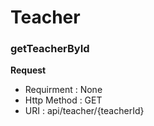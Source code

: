# Teacher

### getTeacherById

**Request**

* Requirment : None
* Http Method : GET
* URI : api/teacher/{teacherId}
